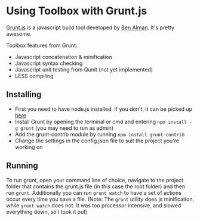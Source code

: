 # Using Toolbox with Grunt.js

[Grunt.js](https://github.com/cowboy/grunt) is a javascript build tool developed by [Ben Alman](http://benalman.com/). It's pretty awesome.

Toolbox features from Grunt:

* Javascript concatenation & minification
* Javascript syntax checking
* Javascript unit testing from Qunit (not yet implemented)
* LESS compiling


## Installing

* First you need to have node.js installed. If you don't, it can be picked up [here](http://nodejs.org/)
* Install Grunt by opening the terminal or cmd and entering `npm install -g grunt` (you may need to run as admin)
* Add the grunt-contrib module by running `npm install grunt-contrib`
* Change the settings in the config.json file to suit the project you're working on

## Running

To run grunt, open your command line of choice, navigate to the project folder that contains the grunt.js file (in this case the root folder) and then run `grunt`. Additionally you can run `grunt watch` to have a set of actions occur every time you save a file. (Note: The `grunt` utility does js minification, while `grunt watch` does not. It was too processor intensive, and slowed everything down, so I took it out)